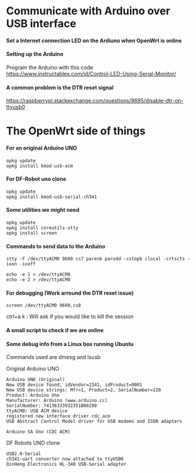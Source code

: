 
# Communicate with Arduino over USB interface
#### Set a Internet connection LED on the Ardiuno when OpenWrt is online

#### Setting up the Arduino
Program the Arduino with this code https://www.instructables.com/id/Control-LED-Using-Serial-Monitor/

#### A common problem is the DTR reset signal
https://raspberrypi.stackexchange.com/questions/9695/disable-dtr-on-ttyusb0


# The OpenWrt side of things

#### For an original Arduino UNO
```
opkg update
opkg install kmod-usb-acm
```

#### For DF-Robot uno clone
```
opkg update
opkg install kmod-usb-serial-ch341
```


#### Some utilities we might need
```
opkg update
opkg install coreutils-stty
opkg install screen
```

#### Commands to send data to the Arduino
```
stty -F /dev/ttyACM0 9600 cs7 parenb parodd -cstopb clocal -crtscts -ixon -ixoff

echo -e 1 > /dev/ttyACM0
echo -e 2 > /dev/ttyACM0
```


#### For debugging (Work arround the DTR reset issue)
```
screen /dev/ttyACM0 9600,cs8
```
ctrl+a k  : Will ask if you would like to kill the session


#### A small script to check if we are online


#### Some debug info from a Linux box running Ubuntu
Commands used are dmesg and lsusb

Original Arduino UNO
```
Arduino UNO (Original)
New USB device found, idVendor=2341, idProduct=0001
New USB device strings: Mfr=1, Product=2, SerialNumber=220
Product: Arduino Uno
Manufacturer: Arduino (www.arduino.cc)
SerialNumber: 74136333932351B08290
ttyACM0: USB ACM device
registered new interface driver cdc_acm
USB Abstract Control Model driver for USB modems and ISDN adapters

Arduino SA Uno (CDC ACM)
```

DF Robots UNO clone
```
USB2.0-Serial
ch341-uart converter now attached to ttyUSB0
QinHeng Electronics HL-340 USB-Serial adapter


```
